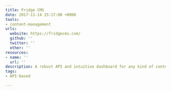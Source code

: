 ```yaml
---
title: Fridge CMS
date: 2017-11-14 15:17:00 +0000
tools:
- content-management
urls:
  website: https://fridgecms.com/
  github: ''
  twitter: ''
  other: ''
resources:
- name: ''
  url: ''
description: A robust API and intuitive dashboard for any kind of content.
tags:
- API-based

---
```

